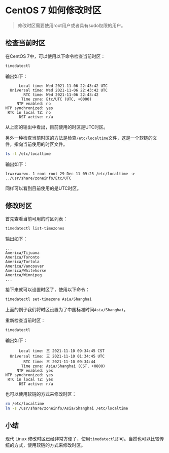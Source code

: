 # CentOS 7 如何修改时区

> 修改时区需要使用root用户或者具有sudo权限的用户。

## 检查当前时区

在CentOS 7中，可以使用以下命令检查当前时区：

```sh
timedatectl
```

输出如下：

```
      Local time: Wed 2021-11-06 22:43:42 UTC
  Universal time: Wed 2021-11-06 22:43:42 UTC
        RTC time: Wed 2021-11-06 22:43:42
       Time zone: Etc/UTC (UTC, +0000)
     NTP enabled: no
NTP synchronized: yes
 RTC in local TZ: no
      DST active: n/a
```

从上面的输出中看出，目前使用的时区是UTC时区。

另外一种检查当前时区的方法是检查`/etc/localtime`文件，这是一个软链的文件，指向当前使用的时区文件。

```sh
ls -l /etc/localtime
```

输出如下：

```
lrwxrwxrwx. 1 root root 29 Dec 11 09:25 /etc/localtime -> ../usr/share/zoneinfo/Etc/UTC
```

同样可以看到目前使用的是UTC时区。

## 修改时区

首先查看当前可用的时区列表：

```sh
timedatectl list-timezones
```

输出如下：

```
...
America/Tijuana
America/Toronto
America/Tortola
America/Vancouver
America/Whitehorse
America/Winnipeg
...
```

接下来就可以设置时区了，使用以下命令：

```sh
timedatectl set-timezone Asia/Shanghai
```

上面的例子我们将时区设置为了中国标准时间`Asia/Shanghai`。

重新检查当前时区：

```sh
timedatectl
```

输出如下：

```
      Local time: 三 2021-11-10 09:34:45 CST
  Universal time: 三 2021-11-10 01:34:45 UTC
        RTC time: 三 2021-11-10 09:34:44
       Time zone: Asia/Shanghai (CST, +0800)
     NTP enabled: yes
NTP synchronized: yes
 RTC in local TZ: yes
      DST active: n/a
```

也可以使用软链的方式来修改时区：

```sh
rm /etc/localtime
ln -s /usr/share/zoneinfo/Asia/Shanghai /etc/localtime
```

## 小结

现代 Linux 修改时区已经非常方便了，使用`timedatectl`即可。当然也可以比较传统的方式，使用软链的方式来修改时区。
